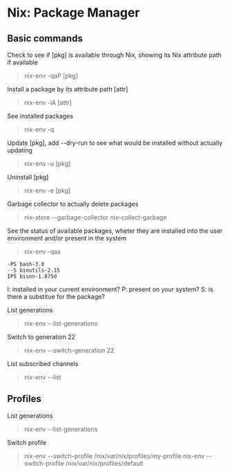 # Nix: Package Manager

## Basic commands

Check to see if [pkg] is available through Nix, showing its Nix attribute path if available
> nix-env -qaP [pkg]

Install a package by its attribute path [attr]
> nix-env -iA [attr]

See installed packages
> nix-env -q

Update [pkg], add --dry-run to see what would be installed without actually updating
> nix-env -u [pkg]

Uninstall [pkg]
> nix-env -e [pkg]

Garbage collector to actually delete packages
> nix-store --garbage-collector
> nix-collect-garbage

See the status of available packages, wheter they are installed into the user environment and/or present in the system
> nix-env -qas
```
-PS bash-3.0
--S binutils-2.15
IPS bison-1.875d
```
I: installed in your current environment?
P: present on your system?
S: is there a substitue for the package?

List generations
> nix-env --list-generations

Switch to generation 22
> nix-env --switch-generation 22

List subscribed channels
> nix-env --list

## Profiles

List generations
> nix-env --list-generations

Switch profile
> nix-env --switch-profile /nix/var/nix/profiles/my-profile
> nix-env --switch-profile /nix/var/nix/profiles/default
